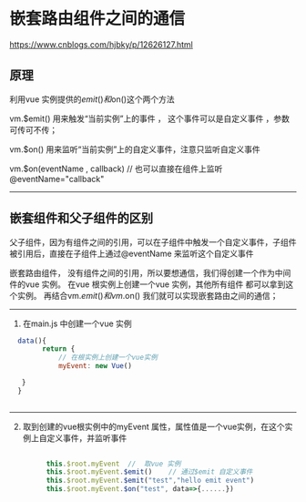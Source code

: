 
# 嵌套路由组件之间的通信


https://www.cnblogs.com/hjbky/p/12626127.html


## 原理

利用vue 实例提供的$emit() 和$on()这个两个方法

vm.$emit() 用来触发“当前实例”上的事件 ， 这个事件可以是自定义事件 ，参数可传可不传； 

vm.$on() 用来监听“当前实例”上的自定义事件，注意只监听自定义事件 

vm.$on(eventName , callback)     // 也可以直接在组件上监听 @eventName="callback"


---

## 嵌套组件和父子组件的区别

父子组件，因为有组件之间的引用，可以在子组件中触发一个自定义事件，子组件被引用后，直接在子组件上通过@eventName 来监听这个自定义事件 

嵌套路由组件， 没有组件之间的引用，所以要想通信，我们得创建一个作为中间件的vue 实例。  在vue 根实例上创建一个vue 实例，其他所有组件
都可以拿到这个实例。 再结合vm.$emit() 和vm.$on() 我们就可以实现嵌套路由之间的通信；



---

1. 在main.js 中创建一个vue 实例

```javascript
  data(){
        return {
            // 在根实例上创建一个vue实例
            myEvent: new Vue()

   }
  }
   
```

---

2.  取到创建的vue根实例中的myEvent 属性，属性值是一个vue实例，在这个实例上自定义事件，并监听事件

 ```javascript
          
          this.$root.myEvent  //  取vue 实例
          this.$root.myEvent.$emit()    // 通过$emit 自定义事件
          this.$root.myEvent.$emit("test","hello emit event")
          this.$root.myEvent.$on("test", data=>{......})
 ```
